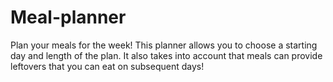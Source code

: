 # Meal-planner

Plan your meals for the week! This planner allows you to choose a starting day and length of the plan. 
It also takes into account that meals can provide leftovers that you can eat on subsequent days!
